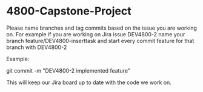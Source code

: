 # 4800-Capstone-Project

Please name branches and tag commits based on the issue you are working on. For example if you are working on Jira issue DEV4800-2 name your branch feature/DEV4800-inserttask and start every commit feature for that branch with DEV4800-2

Example:

git commit -m "DEV4800-2 implemented feature"

This will keep our Jira board up to date with the code we work on. 
